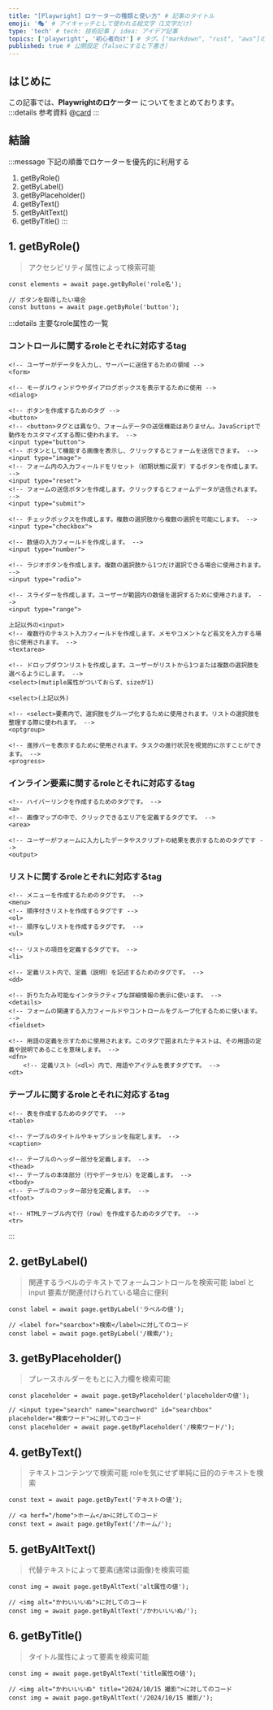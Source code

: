 ```yaml
---
title: "[Playwright] ロケーターの種類と使い方" # 記事のタイトル
emoji: '🎭' # アイキャッチとして使われる絵文字（1文字だけ）
type: 'tech' # tech: 技術記事 / idea: アイデア記事
topics: ['playwright', '初心者向け'] # タグ。["markdown", "rust", "aws"]のように指定する
published: true # 公開設定（falseにすると下書き）
---
```


## はじめに
この記事では、**Playwrightのロケーター** についてをまとめております。
:::details 参考資料
@[card](https://gihyo.jp/book/2024/978-4-297-14220-9)
:::

## 結論
:::message
下記の順番でロケーターを優先的に利用する
1. getByRole()
2. getByLabel()
3. getByPlaceholder()
4. getByText()
5. getByAltText()
6. getByTitle()
:::


## 1. getByRole()
> アクセシビリティ属性によって検索可能

```ts: 基本的な使い方
const elements = await page.getByRole('role名');
```

```ts: サンプル
// ボタンを取得したい場合
const buttons = await page.getByRole('button');
```

:::details 主要なrole属性の一覧

### コントロールに関するroleとそれに対応するtag

```html:role属性="form"
<!-- ユーザーがデータを入力し、サーバーに送信するための領域 -->
<form>
```

```html:role属性="dialog"
<!-- モーダルウィンドウやダイアログボックスを表示するために使用 -->
<dialog>
```

```html:role属性="button"
<!-- ボタンを作成するためのタグ -->
<button>
<!-- <button>タグとは異なり、フォームデータの送信機能はありません。JavaScriptで動作をカスタマイズする際に使われます。 -->
<input type="button">
<!-- ボタンとして機能する画像を表示し、クリックするとフォームを送信できます。 -->
<input type="image">
<!-- フォーム内の入力フィールドをリセット（初期状態に戻す）するボタンを作成します。 -->
<input type="reset">
<!-- フォームの送信ボタンを作成します。クリックするとフォームデータが送信されます。 -->
<input type="submit">
```

```html:role属性="checkbox"
<!-- チェックボックスを作成します。複数の選択肢から複数の選択を可能にします。 -->
<input type="checkbox">
```

```html:role属性="spinbutton"
<!-- 数値の入力フィールドを作成します。 -->
<input type="number">
```

```html:role属性="radio"
<!-- ラジオボタンを作成します。複数の選択肢から1つだけ選択できる場合に使用されます。 -->
<input type="radio">
```

```html:role属性="slider"
<!-- スライダーを作成します。ユーザーが範囲内の数値を選択するために使用されます。 -->
<input type="range">
```

```html:role属性="textboox"
上記以外の<input>
<!-- 複数行のテキスト入力フィールドを作成します。メモやコメントなど長文を入力する場合に使用されます。 -->
<textarea>
```

```html:role属性="combobox"
<!-- ドロップダウンリストを作成します。ユーザーがリストから1つまたは複数の選択肢を選べるようにします。 -->
<select>(mutiple属性がついておらず、sizeが1)
```

```html:role属性="listbox"
<select>(上記以外)
```

```html:role属性="group"
<!-- <select>要素内で、選択肢をグループ化するために使用されます。リストの選択肢を整理する際に使われます。 -->
<optgroup>
```

```html:role属性="progressbar"
<!-- 進捗バーを表示するために使用されます。タスクの進行状況を視覚的に示すことができます。 -->
<progress>
```

### インライン要素に関するroleとそれに対応するtag

```html:role属性="link"
<!-- ハイパーリンクを作成するためのタグです。 -->
<a>
<!-- 画像マップの中で、クリックできるエリアを定義するタグです。 -->
<area>
```

```html:role属性="status"
<!-- ユーザーがフォームに入力したデータやスクリプトの結果を表示するためのタグです -->
<output>
```

### リストに関するroleとそれに対応するtag

```html:role属性="list"
<!-- メニューを作成するためのタグです。 -->
<menu>
<!-- 順序付きリストを作成するタグです -->
<ol>
<!-- 順序なしリストを作成するタグです。 -->
<ul>
```

```html:role属性="listitem"
<!-- リストの項目を定義するタグです。 -->
<li>
```

```html:role属性="definition"
<!-- 定義リスト内で、定義（説明）を記述するためのタグです。 -->
<dd>
```

```html:role属性="group"
<!-- 折りたたみ可能なインタラクティブな詳細情報の表示に使います。 -->
<details>
<!-- フォームの関連する入力フィールドやコントロールをグループ化するために使います。 -->
<fieldset>
```

```html:role属性="term"
<!-- 用語の定義を示すために使用されます。このタグで囲まれたテキストは、その用語の定義や説明であることを意味します。 -->
<dfn>
    <!-- 定義リスト（<dl>）内で、用語やアイテムを表すタグです。 -->
<dt>
```

### テーブルに関するroleとそれに対応するtag

```html:role属性="table"
<!-- 表を作成するためのタグです。 -->
<table>
```

```html:role属性="caption"
<!-- テーブルのタイトルやキャプションを指定します。 -->
<caption>
```

```html:role属性="rowgroup"
<!-- テーブルのヘッダー部分を定義します。 -->
<thead>
<!-- テーブルの本体部分（行やデータセル）を定義します。 -->
<tbody>
<!-- テーブルのフッター部分を定義します。 -->
<tfoot>
```

```html:role属性="row"
<!-- HTMLテーブル内で行（row）を作成するためのタグです。 -->
<tr>
```

:::



## 2. getByLabel()
> 関連するラベルのテキストでフォームコントロールを検索可能
> label と input 要素が関連付けられている場合に便利

```ts: 基本的な使い方
const label = await page.getByLabel('ラベルの値');
```

```ts: サンプル
// <label for="searcbox">検索</label>に対してのコード
const label = await page.getByLabel('/検索/');
```

## 3. getByPlaceholder()
> プレースホルダーをもとに入力欄を検索可能


```ts: 基本的な使い方
const placeholder = await page.getByPlaceholder('placeholderの値');
```

```ts: サンプル
// <input type="search" name="searchword" id="searchbox" placeholder="検索ワード">に対してのコード
const placeholder = await page.getByPlaceholder('/検索ワード/');
```

## 4. getByText()
> テキストコンテンツで検索可能
> roleを気にせず単純に目的のテキストを検索

```ts: 基本的な使い方
const text = await page.getByText('テキストの値');
```

```ts: サンプル
// <a herf="/home">ホーム</a>に対してのコード
const text = await page.getByText('/ホーム/');
```

## 5. getByAltText()
> 代替テキストによって要素(通常は画像)を検索可能

```ts: 基本的な使い方
const img = await page.getByAltText('alt属性の値');
```

```ts: サンプル
// <img alt="かわいいいぬ">に対してのコード
const img = await page.getByAltText('/かわいいいぬ/');
```

## 6. getByTitle()
> タイトル属性によって要素を検索可能

```ts: 基本的な使い方
const img = await page.getByAltText('title属性の値');
```

```ts: サンプル
// <img alt="かわいいいぬ" title="2024/10/15 撮影">に対してのコード
const img = await page.getByAltText('/2024/10/15 撮影/');
```





